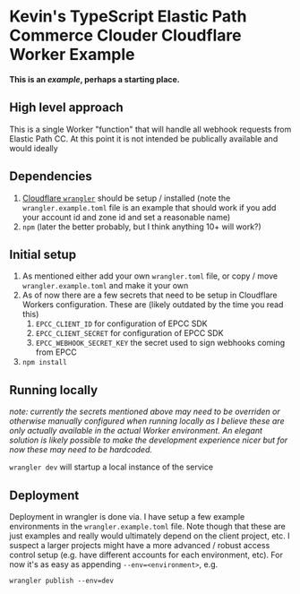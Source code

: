 # Kevin's TypeScript Elastic Path Commerce Clouder Cloudflare Worker Example

**This is an _example_, perhaps a starting place.**

## High level approach

This is  a single Worker "function" that will handle all webhook requests from Elastic Path CC. At this point it is not intended be publically available and would ideally 

## Dependencies

1. [Cloudflare `wrangler`](https://github.com/cloudflare/wrangler) should be setup / installed (note the `wrangler.example.toml` file is an example that should work if you add your account id and zone id and set a reasonable name)
2. `npm` (later the better probably, but I think anything 10+ will work?)

## Initial setup

1. As mentioned either add your own `wrangler.toml` file, or copy / move `wrangler.example.toml` and make it your own
2. As of now there are a few secrets that need to be setup in Cloudflare Workers configuration. These are (likely outdated by the time you read this)
    1. `EPCC_CLIENT_ID` for configuration of EPCC SDK
    2. `EPCC_CLIENT_SECRET` for configuration of EPCC SDK
    3. `EPCC_WEBHOOK_SECRET_KEY` the secret used to sign webhooks coming from EPCC
2. `npm install`

## Running locally

_note: currently the secrets mentioned above may need to be overriden or otherwise manually configured when running locally as I believe these are only actually available in the actual Worker environment. An elegant solution is likely possible to make the development experience nicer but for now these may need to be hardcoded._

`wrangler dev` will startup a local instance of the service


## Deployment

Deployment in wrangler is done via. I have setup a few example environments in the `wrangler.example.toml` file. Note though that these are just examples and really would ultimately depend on the client project, etc. I suspect a larger projects might have a more advanced / robust access control setup (e.g. have different accounts for each environment, etc). For now it's as easy as appending `--env=<environment>`, e.g. 

`wrangler publish --env=dev`


